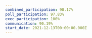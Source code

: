 ```yaml
---
combined_participation: 98.17%
poll_participation: 97.83%
exec_participation: 100%
communication: 90.19%
start_date: 2021-12-13T00:00:00.000Z
---
```

